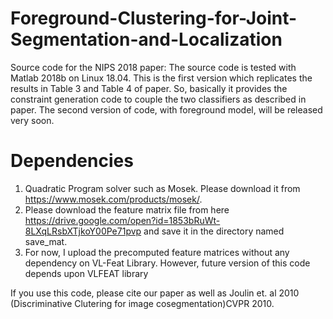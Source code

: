 # Foreground-Clustering-for-Joint-Segmentation-and-Localization
Source code for the NIPS 2018 paper: The source code is tested with Matlab 2018b on Linux 18.04. This is the first version which replicates the results in Table 3 and Table 4 of paper. So, basically it provides the constraint generation code to couple the two classifiers as described in paper. The second version of code, with foreground model, will be released very soon.


# Dependencies
1) Quadratic Program solver such as Mosek. Please download  it from https://www.mosek.com/products/mosek/.
2) Please download the feature matrix file from here  https://drive.google.com/open?id=1853bRuWt-8LXqLRsbXTjkoY00Pe71pvp and save it in the directory named save_mat.
3) For now, I upload the precomputed feature matrices without any dependency on VL-Feat Library. However, future version of this code depends upon VLFEAT library

If you use this code, please cite our paper as well as Joulin et. al 2010 (Discriminative Clutering for image cosegmentation)CVPR 2010.

